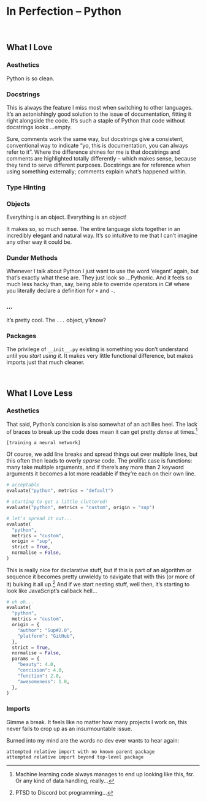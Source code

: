 # In Perfection – Python
<!-- #SQUARK live!
| dest = dev/in-perfection/python
| title = Python
| desc = Everything I love and dislove about the Python programming language
| style = dev
| series = In Perfection
| index = lists / dev
| shard = #INDEX / opinion
-->


<br>


## What I Love

### Aesthetics
Python is so clean.

### Docstrings
This is always the feature I miss most when switching to other languages. It’s an astonishingly good solution to the issue of documentation, fitting it right alongside the code. It’s such a staple of Python that code without docstrings looks ...empty.

Sure, comments work the same way, but docstrings give a consistent, conventional way to indicate “yo, this is documentation, you can always refer to it”. Where the difference shines for me is that docstrings and comments are highlighted totally differently – which makes sense, because they tend to serve different purposes. Docstrings are for reference when using something externally; comments explain what’s happened within.

### Type Hinting

### Objects
Everything is an object. Everything is an object!

It makes so, so much sense. The entire language slots together in an incredibly elegant and natural way. It’s so intuitive to me that I can’t imagine any other way it could be.

### Dunder Methods
Whenever I talk about Python I just want to use the word ‘elegant’ again, but that’s exactly what these are. They just look so ...Pythonic. And it feels so much less hacky than, say, being able to override operators in C# where you literally declare a definition for `+` and `-`.

### ...
It’s pretty cool. The `...` object, y’know?

### Packages
The privilege of `__init__.py` existing is something you don’t understand until you *start using it*. It makes very little functional difference, but makes imports just that much cleaner.


<br>


## What I Love Less

### Aesthetics
That said, Python’s concision is also somewhat of an achilles heel. The lack of braces to break up the code does mean it can get pretty *dense* at times.[^dense]

[^dense]: Machine learning code always manages to end up looking like this, fsr. Or any kind of data handling, really...

```
[training a neural network]
```

Of course, we add line breaks and spread things out over multiple lines, but this often then leads to overly *sparse* code. The prolific case is functions: many take multiple arguments, and if there’s any more than 2 keyword arguments it becomes a lot more readable if they’re each on their own line.

```py
# acceptable
evaluate("python", metrics = "default")

# starting to get a little cluttered!
evaluate("python", metrics = "custom", origin = "sup")

# let’s spread it out...
evaluate(
  "python",
  metrics = "custom",
  origin = "sup",
  strict = True,
  normalise = False,
)
```

This is really nice for declarative stuff, but if this is part of an algorithm or sequence it becomes pretty unwieldy to navigate that with this (or more of it) bulking it all up.[^unwieldy] And if we start nesting stuff, well then, it’s starting to look like JavaScript’s callback hell...

[^unwieldy]: PTSD to Discord bot programming...

```py
# uh oh...
evaluate(
  "python",
  metrics = "custom",
  origin = {
    "author": "Sup#2.0",
    "platform": "GitHub",
  },
  strict = True,
  normalise = False,
  params = {
    "beauty": 4.0,
    "concision": 4.0,
    "function": 2.0,
    "awesomeness": 1.0,
  },
)
```

### Imports
Gimme a break. It feels like no matter how many projects I work on, this never fails to crop up as an insurmountable issue.

Burned into my mind are the words no dev ever wants to hear again:

```
attempted relative import with no known parent package
attempted relative import beyond top-level package
```
